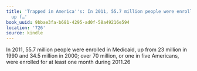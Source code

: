 ```yaml
---
title: 'Trapped in America''s: In 2011, 55.7 million people were enrolled in Medicaid,
  up f…'
book_uuid: 9bbae3fa-b681-4295-ad0f-58a49216e594
location: '726'
source: kindle
---
```


In 2011, 55.7 million people were enrolled in Medicaid, up from 23 million in 1990 and 34.5 million in 2000; over 70 million, or one in five Americans, were enrolled for at least one month during 2011.26